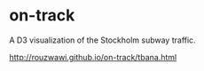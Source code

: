 on-track
========

A D3 visualization of the Stockholm subway traffic.

http://rouzwawi.github.io/on-track/tbana.html
